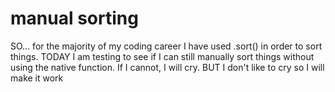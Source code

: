 # manual sorting

SO... for the majority of my coding career I have used .sort() in order to sort things. TODAY I am testing to see if I can still manually sort things without using the native function. If I cannot, I will cry. BUT I don't like to cry so I will make it work